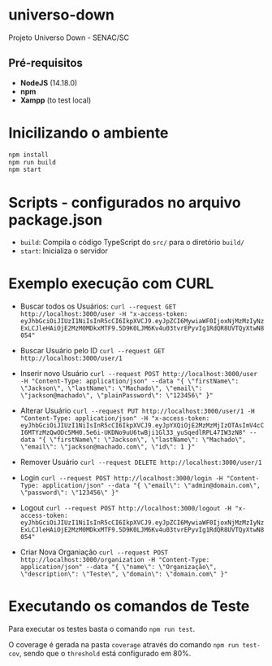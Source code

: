# universo-down
Projeto Universo Down - SENAC/SC

## Pré-requisitos
- **NodeJS** (14.18.0)
- **npm**
- **Xampp** (to test local)

# Inicilizando o ambiente
```bash
npm install
npm run build
npm start
```

# Scripts - configurados no arquivo package.json
- `build`: Compila o código TypeScript do `src/` para o diretório `build/`
- `start`: Inicializa o servidor

# Exemplo execução com CURL

* Buscar todos os Usuários:
`curl --request GET http://localhost:3000/user -H "x-access-token: eyJhbGciOiJIUzI1NiIsInR5cCI6IkpXVCJ9.eyJpZCI6MywiaWF0IjoxNjMzMzIyNzExLCJleHAiOjE2MzM0MDkxMTF9.5D9K0LJM6Kv4u03tvrEPyvIg1RdQR8UVTQyXtwN8054"`

* Buscar Usuário pelo ID
`curl --request GET http://localhost:3000/user/1`

* Inserir novo Usuário
`curl --request POST http://localhost:3000/user -H "Content-Type: application/json" --data "{ \"firstName\": \"Jackson\", \"lastName\": \"Machado\", \"email\": \"jackson@machado\", \"plainPassword\": \"123456\" }"`

* Alterar Usuário
`curl --request PUT http://localhost:3000/user/1 -H "Content-Type: application/json" -H "x-access-token: eyJhbGciOiJIUzI1NiIsInR5cCI6IkpXVCJ9.eyJpYXQiOjE2MzMzMjIzOTAsImV4cCI6MTYzMzQwODc5MH0.5e6i-UKDNo9uU6twBji1Gl33_yuSqedlRPL47IW3zN8" --data "{ \"firstName\": \"Jackson\", \"lastName\": \"Machado\", \"email\": \"jackson@machado.com\", \"id\": 1 }"`

* Remover Usuário
`curl --request DELETE http://localhost:3000/user/1`


* Login
`curl --request POST http://localhost:3000/login -H "Content-Type: application/json" --data "{ \"email\": \"admin@domain.com\", \"password\": \"123456\" }"`

* Logout
`curl --request POST http://localhost:3000/logout -H "x-access-token: eyJhbGciOiJIUzI1NiIsInR5cCI6IkpXVCJ9.eyJpZCI6MywiaWF0IjoxNjMzMzIyNzExLCJleHAiOjE2MzM0MDkxMTF9.5D9K0LJM6Kv4u03tvrEPyvIg1RdQR8UVTQyXtwN8054"`

* Criar Nova Organiação
`curl --request POST http://localhost:3000/organization -H "Content-Type: application/json" --data "{ \"name\": \"Organização\", \"description\": \"Teste\", \"domain\": \"domain.com\" }"`

# Executando os comandos de Teste

Para executar os testes basta o comando `npm run test`.

O coverage é gerada na pasta `coverage` através do comando `npm run test-cov`, sendo que o `threshold` está configurado em 80%.